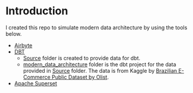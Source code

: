 # Introduction

I created this repo to simulate modern data architecture by using the tools below.

- [Airbyte](https://airbyte.com/)
- [DBT](https://www.getdbt.com/)
  - [Source](./Source/) folder is created to provide data for dbt.
  - [modern_data_architecture](./modern_data_architecture/) folder is the dbt project for the data provided in [Source](./Source/) folder. The data is from Kaggle by [Brazilian E-Commerce Public Dataset by Olist](https://www.kaggle.com/datasets/olistbr/brazilian-ecommerce).
- [Apache Superset](https://superset.apache.org/)

